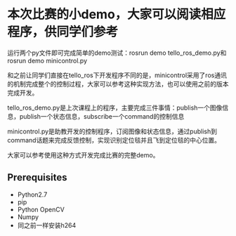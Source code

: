 # 本次比赛的小demo，大家可以阅读相应程序，供同学们参考
运行两个py文件即可完成简单的demo测试：rosrun demo tello_ros_demo.py和rosrun demo minicontrol.py

和之前让同学们直接在tello_ros下开发程序不同的是，minicontrol采用了ros通讯的机制完成整个的控制过程，大家可以参考这种实现方法，也可以使用之前的版本完成开发。

tello_ros_demo.py是上次课程上的程序，主要完成三件事情：publish一个图像信息，publish一个状态信息，subscribe一个command的控制信息

minicontrol.py是助教开发的控制程序，订阅图像和状态信息，通过publish到command话题来完成反馈控制，实现识别定位毯并且飞到定位毯的中心位置。

大家可以参考使用这种方式开发完成比赛的完整demo。

## Prerequisites

- Python2.7
- pip
- Python OpenCV
- Numpy 
- 同之前一样安装h264





